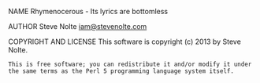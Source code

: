 NAME
    Rhymenocerous - Its lyrics are bottomless

AUTHOR
    Steve Nolte <iam@stevenolte.com>

COPYRIGHT AND LICENSE
    This software is copyright (c) 2013 by Steve Nolte.

    This is free software; you can redistribute it and/or modify it under
    the same terms as the Perl 5 programming language system itself.

